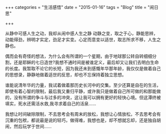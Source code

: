 +++
categories = "生活感悟"
date = "2015-01-16"
tags = "Blog"
title = "闹日思"

+++

从静中可感人生之动，我却从闹中感人生之静 动静之变，取之于心，静能思辨，动能得劲，辨明才实定，劲足才实变。心定而意变以适世，取志所求不移，人生之静也。

<!--more-->

偶而会有奇怪的想法，为什么会有所谓的一个星期，由于地球那公转自转细细分割，还是耶稣的七日造世?我想不通时间是被谁定义，最后却又让我们去明白生命的长度。我暂取不论它的长短，因为我还未到感慨年华那年龄，我仅仅是做着自己的思想录，静静地做着适世的反思，却也不忘保持着独立思想。

谁能说清年华的力量，我试着做着那历史长河中的交集。至少还算是自在的生活，即使有着心智的限制，最后我又重归平静，或许我只是做着自己所可做的和那能做的，没有所谓的争斗与过多的冲突，这让我可以拥有更好的轻快心境。但这潭终被填实，死水还需活水救,我寻求着自己的活泉……

我想让时间破除限制，不去思考会有周末的放松，我想让心情放松，不去思考会有沉重的包袱，都说最是说的轻巧，做得难，我想也是，却不想就忘却，还是独自胡闹，然后玩学于世间……
